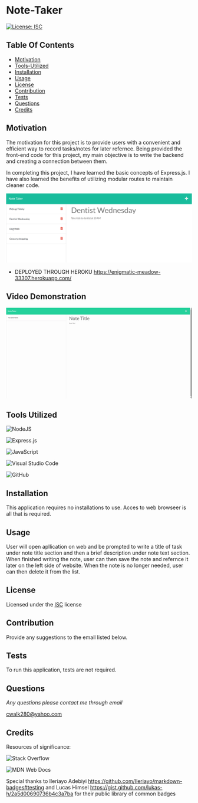# Note-Taker

[![License: ISC](https://img.shields.io/badge/License-ISC-blue.svg)](https://opensource.org/licenses/ISC)
  
## Table Of Contents
  - [Motivation](#Motivation)
  - [Tools-Utilized](#Tools-Utilized)
  - [Installation](#Installation)
  - [Usage](#Usage)
  - [License](#License)
  - [Contribution](#Contribution)
  - [Tests](#Tests)
  - [Questions](#Questions)
  - [Credits](#Credits)
  
## Motivation

The motivation for this project is to provide users with a convenient and efficient way to record tasks/notes for later refernce. Being provided the front-end code for this project, my main objective is to write the backend and creating a connection between them.

In completing this project, I have learned the basic concepts of Express.js. I have also learned the benefits of utilizing modular routes to maintain cleaner code. 

![NoteTakerScreenshot](public/assets/img/notetakerScreenshot.png)

* DEPLOYED THROUGH HEROKU https://enigmatic-meadow-33307.herokuapp.com/

## Video Demonstration

![NoteTakerAppDemo](public/assets/img/NoteTaker.gif)

## Tools Utilized

![NodeJS](https://img.shields.io/badge/node.js-6DA55F?style=for-the-badge&logo=node.js&logoColor=white)

![Express.js](https://img.shields.io/badge/express.js-%23404d59.svg?style=for-the-badge&logo=express&logoColor=%2361DAFB)

![JavaScript](https://img.shields.io/badge/javascript-%23323330.svg?style=for-the-badge&logo=javascript&logoColor=%23F7DF1E)

![Visual Studio Code](https://img.shields.io/badge/Visual%20Studio%20Code-0078d7.svg?style=for-the-badge&logo=visual-studio-code&logoColor=white)

![GitHub](https://img.shields.io/badge/github-%23121011.svg?style=for-the-badge&logo=github&logoColor=white)

## Installation

This application requires no installations to use. Acces to web browseer is all that is required.

## Usage

User will open apllication on web and be prompted to write a title of task under note title section and then a brief description under note text section. When finished writing the note, user can then save the note and refernce it later on the left side of website. When the note is no longer needed, user can then delete it from the list.

## License
    
Licensed under the [ISC](https://opensource.org/licenses/ISC) license

## Contribution

Provide any suggestions to the email listed below.

## Tests

To run this application, tests are not required.

## Questions

*Any questions please contact me through email*

cwalk280@yahoo.com

## Credits

Resources of significance:

![Stack Overflow](https://img.shields.io/badge/-Stackoverflow-FE7A16?style=for-the-badge&logo=stack-overflow&logoColor=white)

![MDN Web Docs](https://img.shields.io/badge/MDN_Web_Docs-black?style=for-the-badge&logo=mdnwebdocs&logoColor=white)

Special thanks to Ileriayo Adebiyi https://github.com/Ileriayo/markdown-badges#testing and Lucas Himsel https://gist.github.com/lukas-h/2a5d00690736b4c3a7ba for their public library of common badges


